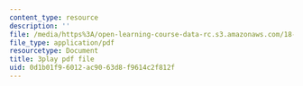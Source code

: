 ```yaml
---
content_type: resource
description: ''
file: /media/https%3A/open-learning-course-data-rc.s3.amazonaws.com/18-03sc-differential-equations-fall-2011/0d1b01f96012ac9063d8f9614c2f812f_heBvViSi9xQ.pdf
file_type: application/pdf
resourcetype: Document
title: 3play pdf file
uid: 0d1b01f9-6012-ac90-63d8-f9614c2f812f
---
```


